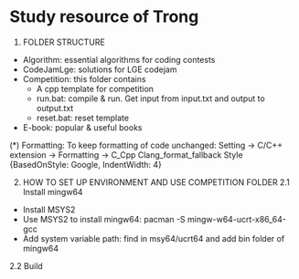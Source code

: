 # Study resource of Trong

1. FOLDER STRUCTURE
- Algorithm: essential algorithms for coding contests
- CodeJamLge: solutions for LGE codejam
- Competition: this folder contains 
    + A cpp template for competition
    + run.bat: compile & run. Get input from input.txt and output to output.txt
    + reset.bat: reset template
- E-book: popular & useful books

(*) Formatting: To keep formatting of code unchanged:
Setting -> C/C++ extension -> Formatting -> C_Cpp Clang_format_fallback Style
{BasedOnStyle: Google, IndentWidth: 4}

2. HOW TO SET UP ENVIRONMENT AND USE COMPETITION FOLDER
2.1 Install mingw64
- Install MSYS2
- Use MSYS2 to install mingw64:
pacman -S mingw-w64-ucrt-x86_64-gcc
- Add system variable path: find in msy64/ucrt64 and add bin folder of mingw64

2.2 Build
